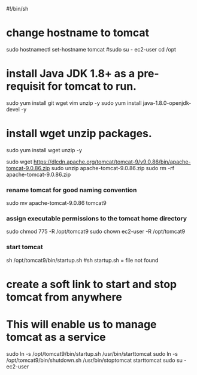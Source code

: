 
 #!/bin/sh
# change hostname to tomcat
sudo hostnamectl set-hostname tomcat
#sudo su - ec2-user
cd /opt
# install Java JDK 1.8+ as a pre-requisit for tomcat to run.
sudo yum install git wget vim unzip -y
sudo yum install java-1.8.0-openjdk-devel -y
# install wget unzip packages.
sudo yum install wget unzip -y

sudo wget https://dlcdn.apache.org/tomcat/tomcat-9/v9.0.86/bin/apache-tomcat-9.0.86.zip
sudo unzip apache-tomcat-9.0.86.zip
sudo rm -rf apache-tomcat-9.0.86.zip
### rename tomcat for good naming convention
sudo mv apache-tomcat-9.0.86 tomcat9
### assign executable permissions to the tomcat home directory
sudo chmod 775 -R /opt/tomcat9
sudo chown ec2-user -R /opt/tomcat9
### start tomcat
sh /opt/tomcat9/bin/startup.sh
#sh startup.sh = file not found
# create a soft link to start and stop tomcat from anywhere
# This will enable us to manage tomcat as a service
sudo ln -s /opt/tomcat9/bin/startup.sh /usr/bin/starttomcat
sudo ln -s /opt/tomcat9/bin/shutdown.sh /usr/bin/stoptomcat
starttomcat
sudo su - ec2-user
	
